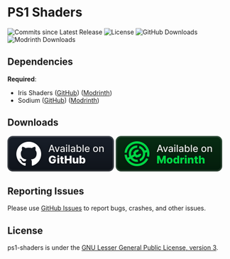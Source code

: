 # PS1 Shaders

![Commits since Latest Release](https://img.shields.io/github/commits-since/grayespinoza/ps1-shaders/latest?style=flat&label=Commits%20since%20Latest%20Release&labelColor=%231b1b1b&color=%230969da)
![License](https://img.shields.io/github/license/grayespinoza/ps1-shaders?style=flat&label=License&labelColor=%231b1b1b&color=%230969da)
![GitHub Downloads](https://img.shields.io/github/downloads/grayespinoza/ps1-shaders/total?style=flat&label=GitHub%20Downloads&labelColor=%231b1b1b&color=%231f883d)
![Modrinth Downloads](https://img.shields.io/modrinth/dt/ps1-shaders?style=flat&label=Modrinth%20Downloads&labelColor=%231b1b1b&color=%231f883d)

## Dependencies

**Required**:

- Iris Shaders ([GitHub](https://github.com/IrisShaders/Iris)) ([Modrinth](https://modrinth.com/mod/iris))
- Sodium ([GitHub](https://github.com/CaffeineMC/sodium)) ([Modrinth](https://modrinth.com/mod/sodium))

## Downloads

[![GitHub](https://github.com/intergrav/devins-badges/raw/2dc967fc44dc73850eee42c133a55c8ffc5e30cb/assets/cozy/available/github_vector.svg)](https://github.com/grayespinoza/ps1-shaders/releases)
[![Modrinth](https://github.com/intergrav/devins-badges/raw/2dc967fc44dc73850eee42c133a55c8ffc5e30cb/assets/cozy/available/modrinth_vector.svg)](https://modrinth.com/shader/ps1-shaders/versions)

## Reporting Issues

Please use [GitHub Issues](https://github.com/grayespinoza/ps1-shaders/issues) to report bugs, crashes, and other issues.

## License

ps1-shaders is under the [GNU Lesser General Public License, version 3](https://github.com/grayespinoza/ps1-shaders/blob/main/COPYING.LESSER).
